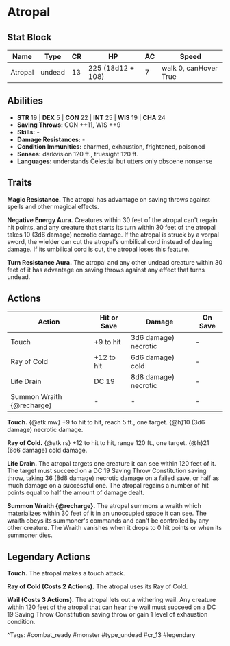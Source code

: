 # Atropal

## Stat Block

| Name | Type | CR | HP | AC | Speed |
|------|------|----|----|----|-------|
| Atropal | undead | 13 | 225 (18d12 + 108) | 7 | walk 0, canHover True |

## Abilities

- **STR** 19 | **DEX** 5 | **CON** 22 | **INT** 25 | **WIS** 19 | **CHA** 24
- **Saving Throws:** CON ++11, WIS ++9  
- **Skills:** -  
- **Damage Resistances:** -  
- **Condition Immunities:** charmed, exhaustion, frightened, poisoned  
- **Senses:** darkvision 120 ft., truesight 120 ft.  
- **Languages:** understands Celestial but utters only obscene nonsense

## Traits

**Magic Resistance.** The atropal has advantage on saving throws against spells and other magical effects.

**Negative Energy Aura.** Creatures within 30 feet of the atropal can't regain hit points, and any creature that starts its turn within 30 feet of the atropal takes 10 (3d6 damage) necrotic damage. If the atropal is struck by a vorpal sword, the wielder can cut the atropal's umbilical cord instead of dealing damage. If its umbilical cord is cut, the atropal loses this feature.

**Turn Resistance Aura.** The atropal and any other undead creature within 30 feet of it has advantage on saving throws against any effect that turns undead.


## Actions

| Action | Hit or Save | Damage | On Save |
|--------|--------------|--------|----------|
| Touch | +9 to hit | 3d6 damage) necrotic | - |
| Ray of Cold | +12 to hit | 6d6 damage) cold | - |
| Life Drain | DC 19 | 8d8 damage) necrotic | - |
| Summon Wraith {@recharge} | - | - | - |

**Touch.** {@atk mw} +9 to hit to hit, reach 5 ft., one target. {@h}10 (3d6 damage) necrotic damage.

**Ray of Cold.** {@atk rs} +12 to hit to hit, range 120 ft., one target. {@h}21 (6d6 damage) cold damage.

**Life Drain.** The atropal targets one creature it can see within 120 feet of it. The target must succeed on a DC 19 Saving Throw Constitution saving throw, taking 36 (8d8 damage) necrotic damage on a failed save, or half as much damage on a successful one. The atropal regains a number of hit points equal to half the amount of damage dealt.

**Summon Wraith {@recharge}.** The atropal summons a wraith which materializes within 30 feet of it in an unoccupied space it can see. The wraith obeys its summoner's commands and can't be controlled by any other creature. The Wraith vanishes when it drops to 0 hit points or when its summoner dies.

## Legendary Actions

**Touch.** The atropal makes a touch attack.

**Ray of Cold (Costs 2 Actions).** The atropal uses its Ray of Cold.

**Wail (Costs 3 Actions).** The atropal lets out a withering wail. Any creature within 120 feet of the atropal that can hear the wail must succeed on a DC 19 Saving Throw Constitution saving throw or gain 1 level of exhaustion condition.



^Tags: #combat_ready #monster #type_undead #cr_13 #legendary